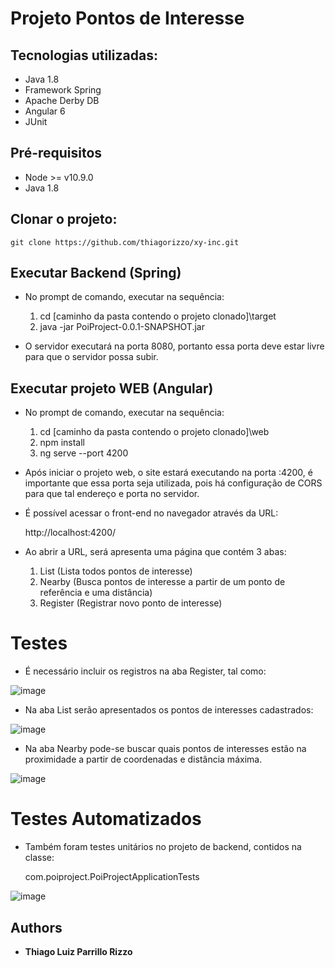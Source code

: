 # Projeto Pontos de Interesse

## Tecnologias utilizadas:

  * Java 1.8
  * Framework Spring
  * Apache Derby DB
  * Angular 6
  * JUnit  
	
## Pré-requisitos

  * Node >= v10.9.0
  * Java 1.8  

## Clonar o projeto:

	git clone https://github.com/thiagorizzo/xy-inc.git

## Executar Backend (Spring)

- No prompt de comando, executar na sequência:
	
	1) cd [caminho da pasta contendo o projeto clonado]\target
	2) java -jar PoiProject-0.0.1-SNAPSHOT.jar

- O servidor executará na porta 8080, portanto essa porta deve estar livre para que o servidor possa subir.

## Executar projeto WEB (Angular)

- No prompt de comando, executar na sequência:
	
	1) cd [caminho da pasta contendo o projeto clonado]\web
	2) npm install
  3) ng serve --port 4200

- Após iniciar o projeto web, o site estará executando na porta :4200, é importante que essa porta seja utilizada, pois há configuração de CORS para que tal endereço e porta no servidor. 
- É possível acessar o front-end no navegador através da URL:
	
	http://localhost:4200/

- Ao abrir a URL, será apresenta uma página que contém 3 abas:

  1) List (Lista todos pontos de interesse)
  2) Nearby (Busca pontos de interesse a partir de um ponto de referência e uma distância)
  3) Register (Registrar novo ponto de interesse)

# Testes

- É necessário incluir os registros na aba Register, tal como:

![image](https://user-images.githubusercontent.com/563700/44637783-95953f00-a989-11e8-8d1b-5b0429b449d6.png)

- Na aba List serão apresentados os pontos de interesses cadastrados:

![image](https://user-images.githubusercontent.com/563700/44637848-02103e00-a98a-11e8-887a-d14346b69052.png)

- Na aba Nearby pode-se buscar quais pontos de interesses estão na proximidade a partir de coordenadas e distância máxima.

![image](https://user-images.githubusercontent.com/563700/44637918-75b24b00-a98a-11e8-9ad6-4d2d8bd3cb7e.png)
	
# Testes Automatizados

- Também foram testes unitários no projeto de backend, contidos na classe:

  com.poiproject.PoiProjectApplicationTests
 
 ![image](https://user-images.githubusercontent.com/563700/44638046-30424d80-a98b-11e8-8603-c1f9adf3db02.png)
 
## Authors

* **Thiago Luiz Parrillo Rizzo**	
